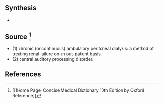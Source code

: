 ## Synthesis
- 
## Source [^1]
- (1) chronic (or continuous) ambulatory peritoneal dialysis: a method of treating renal failure on an out-patient basis. 
- (2) central auditory processing disorder.
## References

[^1]: [[(Home Page) Concise Medical Dictionary 10th Edition by Oxford Reference]]
